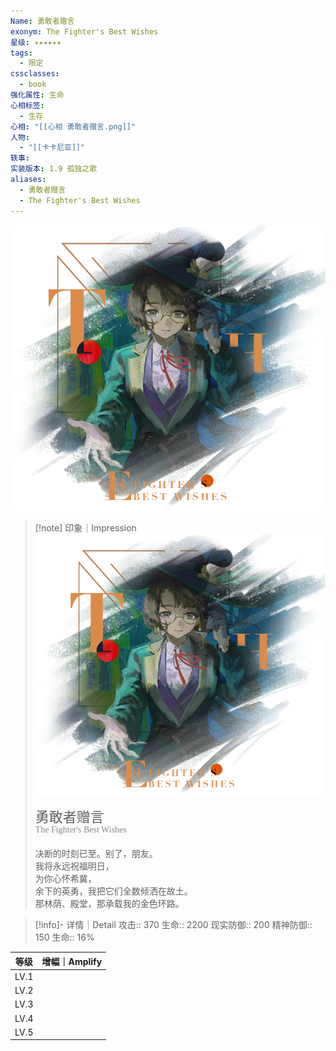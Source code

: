 ```yaml
---
Name: 勇敢者赠言
exonym: The Fighter's Best Wishes
星级: ✦✦✦✦✦✦
tags:
  - 限定
cssclasses:
  - book
强化属性: 生命
心相标签:
  - 生存
心相: "[[心相 勇敢者赠言.png]]"
人物:
  - "[[卡卡尼亚]]"
轶事: 
实装版本: 1.9 孤独之歌
aliases:
  - 勇敢者赠言
  - The Fighter's Best Wishes
---
```

![cover](assets/勇敢者赠言｜The%20Fighter's%20Best%20Wishes.assets/心相%20勇敢者赠言.png)

> [!note] 印象｜Impression
> ![心相 勇敢者赠言|inlL|300](assets/勇敢者赠言｜The%20Fighter's%20Best%20Wishes.assets/心相%20勇敢者赠言.png)
> <p style="font-family: '家族宋', sans-serif; font-size: 22px; line-height: 0.75; text-indent: 0;">勇敢者赠言<br><span style="font-family: serif; font-size: 14px; color: #888888;">The Fighter's Best Wishes</span></p>
> 
> 决断的时刻已至。别了，朋友。  
> 我将永远祝福明日，  
> 为你心怀希冀，  
> 余下的英勇，我把它们全数倾洒在故土。  
> 那林荫、殿堂，那承载我的金色环路。

> [!info]- 详情｜Detail
> 攻击:: 370
> 生命:: 2200
> 现实防御:: 200
> 精神防御:: 150
> 生命:: 16%

|  等级  | 增幅｜Amplify |
| :--: | :--------: |
| LV.1 |            |
| LV.2 |            |
| LV.3 |            |
| LV.4 |            |
| LV.5 |            |
